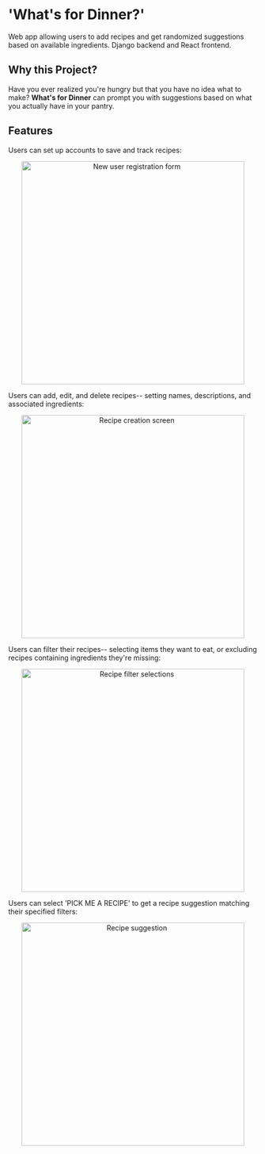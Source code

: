 # 'What's for Dinner?'

Web app allowing users to add recipes and get randomized suggestions based on available ingredients. Django backend and React frontend.

## Why this Project?

Have you ever realized you're hungry but that you have no idea what to make? **What's for Dinner** can prompt you with suggestions based on what you actually have in your pantry.

## Features

Users can set up accounts to save and track recipes:
<p align="center">
  <img height="450" alt="New user registration form" src="https://user-images.githubusercontent.com/63118431/85620793-488c5d80-b632-11ea-8c1d-2c4a0c5aac5b.png">
</p>

Users can add, edit, and delete recipes-- setting names, descriptions, and associated ingredients:
<p align="center">
  <img height="450" alt="Recipe creation screen" src="https://user-images.githubusercontent.com/63118431/85620222-791fc780-b631-11ea-860f-ef2a3ad1c336.png">
</p>

Users can filter their recipes-- selecting items they want to eat, or excluding recipes containing ingredients they're missing:

<p align="center">
  <img height="450" alt="Recipe filter selections" src="https://user-images.githubusercontent.com/63118431/85620468-d3208d00-b631-11ea-979b-e1e94e36ba3f.png">
</p>

Users can select 'PICK ME A RECIPE' to get a recipe suggestion matching their specified filters:

<p align="center">
  <img height="450" alt="Recipe suggestion" src="https://user-images.githubusercontent.com/63118431/85620667-1b3faf80-b632-11ea-8415-1927d62dbc44.png">
</p>

